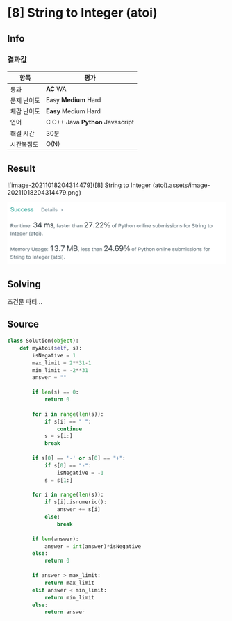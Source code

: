 # [8] String to Integer (atoi)

## Info

### 결과값

| 항목        | 평가                             |
| ----------- | -------------------------------- |
| 통과        | **AC** WA                        |
| 문제 난이도 | Easy **Medium** Hard             |
| 체감 난이도 | **Easy** Medium Hard         |
| 언어        | C C++ Java **Python** Javascript |
| 해결 시간   | 30분                          |
| 시간복잡도  | O(N)                            |

## Result

![image-20211018204314479]([8] String to Integer (atoi).assets/image-20211018204314479.png)

![8](8.png)

## Solving

조건문 파티...

## Source

```python
class Solution(object):
    def myAtoi(self, s):
        isNegative = 1
        max_limit = 2**31-1
        min_limit = -2**31
        answer = ""
        
        if len(s) == 0:
            return 0
        
        for i in range(len(s)):
            if s[i] == " ":
                continue
            s = s[i:]
            break

        if s[0] == '-' or s[0] == "+":
            if s[0] == "-":
                isNegative = -1
            s = s[1:]
        
        for i in range(len(s)):
            if s[i].isnumeric():
                answer += s[i]
            else:
                break
        
        if len(answer):
            answer = int(answer)*isNegative
        else:
            return 0
        
        if answer > max_limit:
            return max_limit
        elif answer < min_limit:
            return min_limit
        else:
            return answer
```
